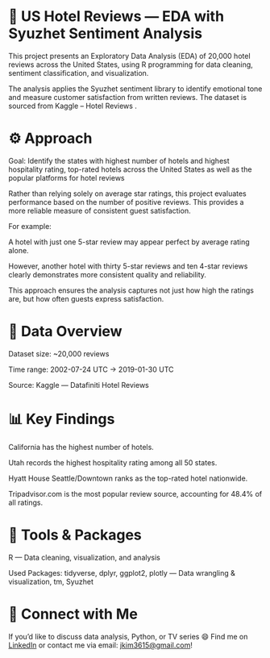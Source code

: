 # 🏨 US Hotel Reviews — EDA with Syuzhet Sentiment Analysis

This project presents an Exploratory Data Analysis (EDA) of 20,000 hotel reviews across the United States, using R programming for data cleaning, sentiment classification, and visualization.

The analysis applies the Syuzhet sentiment library to identify emotional tone and measure customer satisfaction from written reviews. The dataset is sourced from Kaggle – Hotel Reviews
.

# ⚙️ Approach

Goal: Identify the states with highest number of hotels and highest hospitality rating, top-rated hotels across the United States as well as the popular platforms for hotel reviews

Rather than relying solely on average star ratings, this project evaluates performance based on the number of positive reviews.
This provides a more reliable measure of consistent guest satisfaction.

For example:

A hotel with just one 5-star review may appear perfect by average rating alone.

However, another hotel with thirty 5-star reviews and ten 4-star reviews clearly demonstrates more consistent quality and reliability.

This approach ensures the analysis captures not just how high the ratings are, but how often guests express satisfaction.

# 🧭 Data Overview

Dataset size: ~20,000 reviews

Time range: 2002-07-24 UTC → 2019-01-30 UTC

Source: Kaggle — Datafiniti Hotel Reviews

# 📊 Key Findings

California has the highest number of hotels.

Utah records the highest hospitality rating among all 50 states.

Hyatt House Seattle/Downtown ranks as the top-rated hotel nationwide.

Tripadvisor.com is the most popular review source, accounting for 48.4% of all ratings.

# 🧰 Tools & Packages

R — Data cleaning, visualization, and analysis

Used Packages: tidyverse, dplyr, ggplot2, plotly — Data wrangling & visualization, tm, Syuzhet

# 🔗 Connect with Me

If you’d like to discuss data analysis, Python, or TV series 😄 
Find me on [LinkedIn](https://www.linkedin.com/in/jae-hwan-kim-274190100/) or contact me via email: jkim3615@gmail.com!
